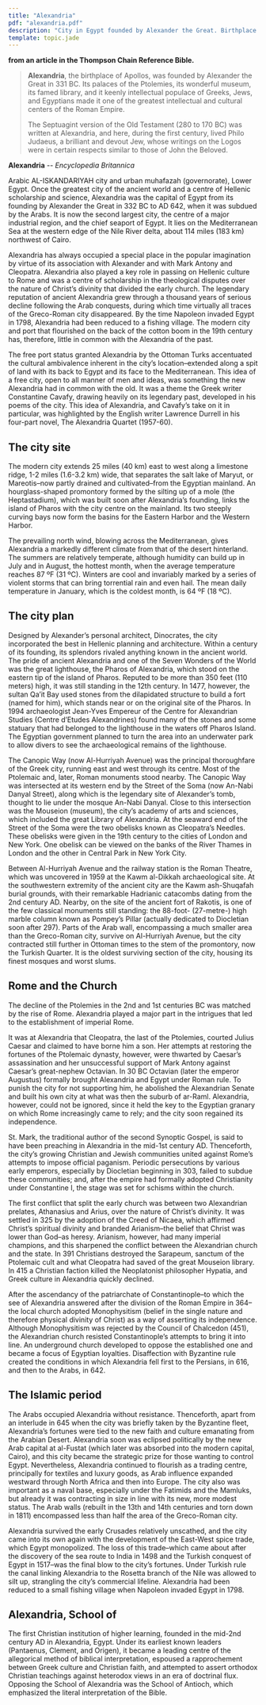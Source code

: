 ```yaml
---
title: "Alexandria"
pdf: "alexandria.pdf"
description: "City in Egypt founded by Alexander the Great. Birthplace of Apollos. Work site for the Septuagint version of the Old Testament."
template: topic.jade
---
```


**from an article in the Thompson Chain Reference Bible.**

> **Alexandria**, the birthplace of Apollos, was founded by Alexander
> the Great in 331 BC. Its palaces of the Ptolemies, its wonderful
> museum, its famed library, and it keenly intellectual populace of
> Greeks, Jews, and Egyptians made it one of the greatest intellectual
> and cultural centers of the Roman Empire.
>
> The Septuagint version of the Old Testament (280 to 170 BC) was
> written at Alexandria, and here, during the first century, lived Philo
> Judaeus, a brilliant and devout Jew, whose writings on the Logos were
> in certain respects similar to those of John the Beloved.

**Alexandria** -- *Encyclopedia Britannica*

Arabic AL-ISKANDARIYAH city and urban muhafazah (governorate), Lower
Egypt. Once the greatest city of the ancient world and a centre of
Hellenic scholarship and science, Alexandria was the capital of Egypt
from its founding by Alexander the Great in 332 BC to AD 642, when it
was subdued by the Arabs. It is now the second largest city, the centre
of a major industrial region, and the chief seaport of Egypt. It lies on
the Mediterranean Sea at the western edge of the Nile River delta, about
114 miles (183 km) northwest of Cairo.

Alexandria has always occupied a special place in the popular
imagination by virtue of its association with Alexander and with Mark
Antony and Cleopatra. Alexandria also played a key role in passing on
Hellenic culture to Rome and was a centre of scholarship in the
theological disputes over the nature of Christ’s divinity that divided
the early church. The legendary reputation of ancient Alexandria grew
through a thousand years of serious decline following the Arab
conquests, during which time virtually all traces of the Greco-Roman
city disappeared. By the time Napoleon invaded Egypt in 1798, Alexandria
had been reduced to a fishing village. The modern city and port that
flourished on the back of the cotton boom in the 19th century has,
therefore, little in common with the Alexandria of the past.

The free port status granted Alexandria by the Ottoman Turks accentuated
the cultural ambivalence inherent in the city’s location–extended along
a spit of land with its back to Egypt and its face to the Mediterranean.
This idea of a free city, open to all manner of men and ideas, was
something the new Alexandria had in common with the old. It was a theme
the Greek writer Constantine Cavafy, drawing heavily on its legendary
past, developed in his poems of the city. This idea of Alexandria, and
Cavafy’s take on it in particular, was highlighted by the English writer
Lawrence Durrell in his four-part novel, The Alexandria Quartet
(1957-60).

## The city site

The modern city extends 25 miles (40 km) east to west along a limestone
ridge, 1-2 miles (1.6-3.2 km) wide, that separates the salt lake of
Maryut, or Mareotis–now partly drained and cultivated–from the Egyptian
mainland. An hourglass-shaped promontory formed by the silting up of a
mole (the Heptastadium), which was built soon after Alexandria’s
founding, links the island of Pharos with the city centre on the
mainland. Its two steeply curving bays now form the basins for the
Eastern Harbor and the Western Harbor.

The prevailing north wind, blowing across the Mediterranean, gives
Alexandria a markedly different climate from that of the desert
hinterland. The summers are relatively temperate, although humidity can
build up in July and in August, the hottest month, when the average
temperature reaches 87 ºF (31 ºC). Winters are cool and invariably
marked by a series of violent storms that can bring torrential rain and
even hail. The mean daily temperature in January, which is the coldest
month, is 64 ºF (18 ºC).

## The city plan

Designed by Alexander’s personal architect, Dinocrates, the city
incorporated the best in Hellenic planning and architecture. Within a
century of its founding, its splendors rivaled anything known in the
ancient world. The pride of ancient Alexandria and one of the Seven
Wonders of the World was the great lighthouse, the Pharos of Alexandria,
which stood on the eastern tip of the island of Pharos. Reputed to be
more than 350 feet (110 meters) high, it was still standing in the 12th
century. In 1477, however, the sultan Qa’it Bay used stones from the
dilapidated structure to build a fort (named for him), which stands near
or on the original site of the Pharos. In 1994 archaeologist Jean-Yves
Empereur of the Centre for Alexandrian Studies (Centre d’Etudes
Alexandrines) found many of the stones and some statuary that had
belonged to the lighthouse in the waters off Pharos Island. The Egyptian
government planned to turn the area into an underwater park to allow
divers to see the archaeological remains of the lighthouse.

The Canopic Way (now Al-Hurriyah Avenue) was the principal thoroughfare
of the Greek city, running east and west through its centre. Most of the
Ptolemaic and, later, Roman monuments stood nearby. The Canopic Way was
intersected at its western end by the Street of the Soma (now An-Nabi
Danyal Street), along which is the legendary site of Alexander’s tomb,
thought to lie under the mosque An-Nabi Danyal. Close to this
intersection was the Mouseion (museum), the city’s academy of arts and
sciences, which included the great Library of Alexandria. At the seaward
end of the Street of the Soma were the two obelisks known as Cleopatra’s
Needles. These obelisks were given in the 19th century to the cities of
London and New York. One obelisk can be viewed on the banks of the River
Thames in London and the other in Central Park in New York City.

Between Al-Hurriyah Avenue and the railway station is the Roman Theatre,
which was uncovered in 1959 at the Kawm al-Dikkah archaeological site.
At the southwestern extremity of the ancient city are the Kawm
ash-Shuqafah burial grounds, with their remarkable Hadrianic catacombs
dating from the 2nd century AD. Nearby, on the site of the ancient fort
of Rakotis, is one of the few classical monuments still standing: the
88-foot- (27-metre-) high marble column known as Pompey’s Pillar
(actually dedicated to Diocletian soon after 297). Parts of the Arab
wall, encompassing a much smaller area than the Greco-Roman city,
survive on Al-Hurriyah Avenue, but the city contracted still further in
Ottoman times to the stem of the promontory, now the Turkish Quarter. It
is the oldest surviving section of the city, housing its finest mosques
and worst slums.

## Rome and the Church

The decline of the Ptolemies in the 2nd and 1st centuries BC was matched
by the rise of Rome. Alexandria played a major part in the intrigues
that led to the establishment of imperial Rome.

It was at Alexandria that Cleopatra, the last of the Ptolemies, courted
Julius Caesar and claimed to have borne him a son. Her attempts at
restoring the fortunes of the Ptolemaic dynasty, however, were thwarted
by Caesar’s assassination and her unsuccessful support of Mark Antony
against Caesar’s great-nephew Octavian. In 30 BC Octavian (later the
emperor Augustus) formally brought Alexandria and Egypt under Roman
rule. To punish the city for not supporting him, he abolished the
Alexandrian Senate and built his own city at what was then the suburb of
ar-Raml. Alexandria, however, could not be ignored, since it held the
key to the Egyptian granary on which Rome increasingly came to rely; and
the city soon regained its independence.

St. Mark, the traditional author of the second Synoptic Gospel, is said
to have been preaching in Alexandria in the mid-1st century AD.
Thenceforth, the city’s growing Christian and Jewish communities united
against Rome’s attempts to impose official paganism. Periodic
persecutions by various early emperors, especially by Diocletian
beginning in 303, failed to subdue these communities; and, after the
empire had formally adopted Christianity under Constantine I, the stage
was set for schisms within the church.

The first conflict that split the early church was between two
Alexandrian prelates, Athanasius and Arius, over the nature of Christ’s
divinity. It was settled in 325 by the adoption of the Creed of Nicaea,
which affirmed Christ’s spiritual divinity and branded Arianism–the
belief that Christ was lower than God–as heresy. Arianism, however, had
many imperial champions, and this sharpened the conflict between the
Alexandrian church and the state. In 391 Christians destroyed the
Sarapeum, sanctum of the Ptolemaic cult and what Cleopatra had saved of
the great Mouseion library. In 415 a Christian faction killed the
Neoplatonist philosopher Hypatia, and Greek culture in Alexandria
quickly declined.

After the ascendancy of the patriarchate of Constantinople–to which the
see of Alexandria answered after the division of the Roman Empire in
364–the local church adopted Monophysitism (belief in the single nature
and therefore physical divinity of Christ) as a way of asserting its
independence. Although Monophysitism was rejected by the Council of
Chalcedon (451), the Alexandrian church resisted Constantinople’s
attempts to bring it into line. An underground church developed to
oppose the established one and became a focus of Egyptian loyalties.
Disaffection with Byzantine rule created the conditions in which
Alexandria fell first to the Persians, in 616, and then to the Arabs, in
642.

## The Islamic period

The Arabs occupied Alexandria without resistance. Thenceforth, apart
from an interlude in 645 when the city was briefly taken by the
Byzantine fleet, Alexandria’s fortunes were tied to the new faith and
culture emanating from the Arabian Desert. Alexandria soon was eclipsed
politically by the new Arab capital at al-Fustat (which later was
absorbed into the modern capital, Cairo), and this city became the
strategic prize for those wanting to control Egypt. Nevertheless,
Alexandria continued to flourish as a trading centre, principally for
textiles and luxury goods, as Arab influence expanded westward through
North Africa and then into Europe. The city also was important as a
naval base, especially under the Fatimids and the Mamluks, but already
it was contracting in size in line with its new, more modest status. The
Arab walls (rebuilt in the 13th and 14th centuries and torn down in
1811) encompassed less than half the area of the Greco-Roman city.

Alexandria survived the early Crusades relatively unscathed, and the
city came into its own again with the development of the East-West spice
trade, which Egypt monopolized. The loss of this trade–which came about
after the discovery of the sea route to India in 1498 and the Turkish
conquest of Egypt in 1517–was the final blow to the city’s fortunes.
Under Turkish rule the canal linking Alexandria to the Rosetta branch of
the Nile was allowed to silt up, strangling the city’s commercial
lifeline. Alexandria had been reduced to a small fishing village when
Napoleon invaded Egypt in 1798.

## Alexandria, School of

The first Christian institution of higher learning, founded in the
mid-2nd century AD in Alexandria, Egypt. Under its earliest known
leaders (Pantaenus, Clement, and Origen), it became a leading centre of
the allegorical method of biblical interpretation, espoused a
rapprochement between Greek culture and Christian faith, and attempted
to assert orthodox Christian teachings against heterodox views in an era
of doctrinal flux. Opposing the School of Alexandria was the School of
Antioch, which emphasized the literal interpretation of the Bible.

